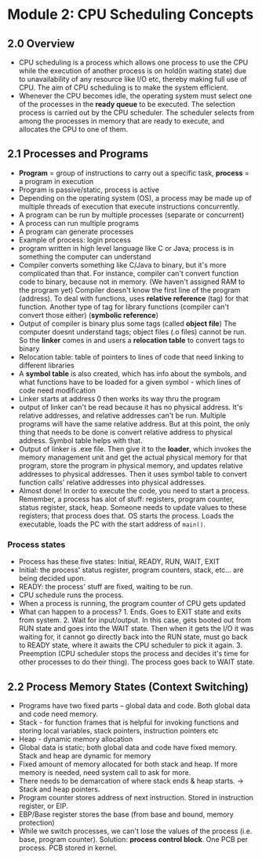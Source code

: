 # Module 2: CPU Scheduling Concepts

## 2.0 Overview

+ CPU scheduling is a process which allows one process to use the CPU while the execution of another process is on hold(in waiting state) due to unavailability of any resource like I/O etc, thereby making full use of CPU. The aim of CPU scheduling is to make the system efficient.
+ Whenever the CPU becomes idle, the operating system must select one of the processes in the **ready queue** to be executed. The selection process is carried out by the CPU scheduler. The scheduler selects from among the processes in memory that are ready to execute, and allocates the CPU to one of them.

## 2.1 Processes and Programs

+ **Program** = group of instructions to carry out a specific task, **process** = a program in execution
+ Program is passive/static, process is active
+ Depending on the operating system (OS), a process may be made up of multiple threads of execution that execute instructions concurrently.
+ A program can be run by multiple processes (separate or concurrent)
+ A process can run multiple programs
+ A program can generate processes
+ Example of process: login process 
+ program written in high level language like C or Java; process is in something the computer can understand
+ Compiler converts something like C/Java to binary, but it's more complicated than that. For instance, compiler can't convert function code to binary, because not in memory. (We haven't assigned RAM to the program yet) Compiler doesn't know the first line of the program (address). To deal with functions, uses **relative reference** (tag) for that function. Another type of tag for library functions (compiler can't convert those either) (**symbolic reference**)
+ Output of compiler is binary plus some tags (called **object file**) The computer doesnt understand tags; object files (.o files) cannot be run. So the **linker** comes in and users a **relocation table** to convert tags to binary
+ Relocation table: table of pointers to lines of code that need linking to different libraries 
+ A **symbol table** is also created, which has info about the symbols, and what functions have to be loaded for a given symbol - which lines of code need modification
+ Linker starts at address 0 then works its way thru the program 
+ output of linker can't be read because it has no physical address. It's relative addresses, and relative addresses can't be run. Multiple programs will have the same relative address. But at this point, the only thing that needs to be done is convert relative address to physical address. Symbol table helps with that.
+ Output of linker is .exe file. Then give it to the **loader**, which invokes the memory management unit and get the actual physical memory for that program, store the program in physical memory, and updates relative addresses to physical addresses. Then it uses symbol table to convert function calls' relative addresses into physical addresses. 
+ Almost done! In order to execute the code, you need to start a process. Remember, a process has alot of stuff: registers, program counter, status register, stack, heap. Someone needs to update values to these registers; that process does that. OS starts the process. Loads the executable, loads the PC with the start address of `main()`.

### Process states

+ Process has these five states: Initial, READY, RUN, WAIT, EXIT
+ Initial: the process' status register, program counters, stack, etc... are being decided upon.
+ READY: the process' stuff are fixed, waiting to be run.
+ CPU schedule runs the process.
+ When a process is running, the program counter of CPU gets updated
+ What can happen to a process? 1. Ends. Goes to EXIT state and exits from system. 2. Wait for input/output. In this case, gets booted out from RUN state and goes into the WAIT state. Then when it gets the I/O it was waiting for, it cannot go directly back into the RUN state, must go back to READY state, where it awaits the CPU scheduler to pick it again. 3. Preemption (CPU scheduler stops the process and decides it's time for other processes to do their thing). The process goes back to WAIT state.

## 2.2 Process Memory States (Context Switching)

+ Programs have two fixed parts – global data and code. Both global data and code need memory.
+ Stack - for function frames that is helpful for invoking functions and storing local variables, stack pointers, instruction pointers etc
+ Heap - dynamic memory allocation
+ Global data is static; both global data and code have fixed memory. Stack and heap are dynamic for memory
+ Fixed amount of memory allocated for both stack and heap. If more memory is needed, need system call to ask for more.
+ There needs to be demarcation of where stack ends & heap starts. -> Stack and heap pointers.
+ Program counter stores address of next instruction. Stored in instruction register, or EIP.
+ EBP/Base register stores the base (from base and bound, memory protection)
+ While we switch processes, we can't lose the values of the process (i.e. base, program counter). Solution: **process control block**. One PCB per process. PCB stored in kernel.
